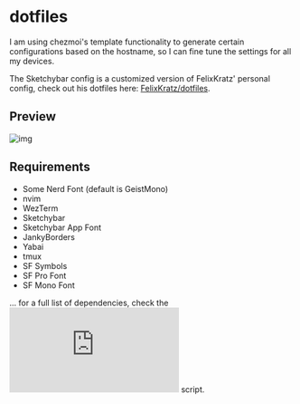 # dotfiles

I am using chezmoi's template functionality to generate certain configurations
based on the hostname, so I can fine tune the settings for all my devices.

The Sketchybar config is a customized version of FelixKratz'
personal config, check out his dotfiles here: [FelixKratz/dotfiles](https://github.com/FelixKratz/dotfiles).

## Preview

![img](preview.png)

## Requirements

- Some Nerd Font (default is GeistMono)
- nvim
- WezTerm
- Sketchybar
- Sketchybar App Font
- JankyBorders
- Yabai
- tmux
- SF Symbols
- SF Pro Font
- SF Mono Font

... for a full list of dependencies, check the
![install.sh](https://github.com/robertbradl/dotfiles/blob/main/install.sh) script.
